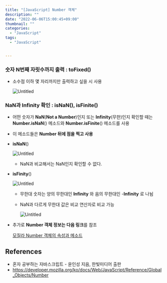 ```yaml
---
title: "[JavaScript] Number 객체"
description: ""
date: "2022-06-06T15:00:45+09:00"
thumbnail: ""
categories:
  - "JavaScript"
tags:
  - "JavaScript"


---
```

<!--more-->

### 숫자 N번째 자릿수까지 출력 : toFixed()

- 소수점 이하 몇 자리까지만 출력하고 싶을 시 사용
    
    ![Untitled](/images/lang_javascript/study/JavaScript_Number_객체/Untitled.png)
    

### NaN과 Infinity 확인 : isNaN(), isFinite()

- 어떤 숫자가 **NaN**(**Not a Number**)인지 또는 **Infinity**(무한)인지 확인할 때는 **Number.isNaN**() 메소드와 **Number.isFinite**() 메소드를 사용
- 이 메소드들은 **Number 뒤에 점을 찍고 사용**
- **isNaN**()
    
    ![Untitled](/images/lang_javascript/study/JavaScript_Number_객체/Untitled%201.png)
    
    - NaN과 비교해서는 NaN인지 확인할 수 없다.
- **isFinity**()
    
    ![Untitled](/images/lang_javascript/study/JavaScript_Number_객체/Untitled%202.png)
    
    - 무한대 숫자는 양의 무한대인 **Infinity** 와 음의 무한대인 -**Infinity** 로 나뉨
    - NaN과 다르게 무한대 값은 비교 연산자로 비교 가능
        
        ![Untitled](/images/lang_javascript/study/JavaScript_Number_객체/Untitled%203.png)
        

- 추가로 **Number 객체 정보는 다음 링크**를 참조
    
    [모질라 Number 객체의 속성과 메소드](https://developer.mozilla.org/ko/docs/Web/JavaScript/Reference/Global_Objects/Number)
    

## References

- 혼자 공부하는 자바스크립트 - 윤인성 지음, 한빛미디어 출판
- https://developer.mozilla.org/ko/docs/Web/JavaScript/Reference/Global_Objects/Number
